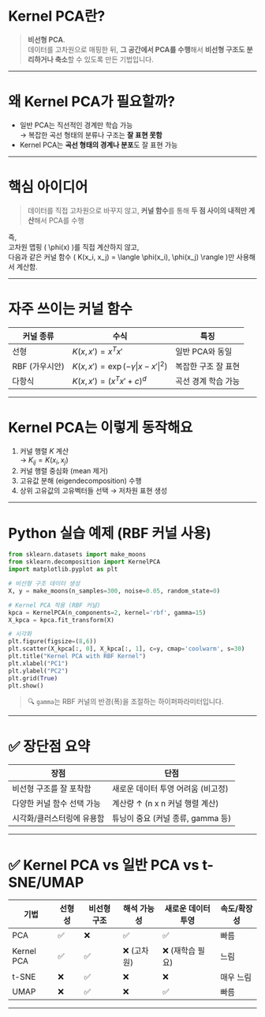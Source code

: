 # Kernel PCA란?

> **비선형 PCA**.  
> 데이터를 고차원으로 매핑한 뒤, **그 공간에서 PCA를 수행**해서 **비선형 구조도 분리하거나 축소**할 수 있도록 만든 기법입니다.

---

# 왜 Kernel PCA가 필요할까?

- 일반 PCA는 직선적인 경계만 학습 가능  
  → 복잡한 곡선 형태의 분류나 구조는 **잘 표현 못함**
- Kernel PCA는 **곡선 형태의 경계나 분포**도 잘 표현 가능

---

# 핵심 아이디어

> 데이터를 직접 고차원으로 바꾸지 않고, **커널 함수**를 통해 **두 점 사이의 내적만 계산**해서 PCA를 수행

즉,  
고차원 맵핑 \( \phi(x) \)를 직접 계산하지 않고,  
다음과 같은 커널 함수 \( K(x_i, x_j) = \langle \phi(x_i), \phi(x_j) \rangle \)만 사용해서 계산함.

---

# 자주 쓰이는 커널 함수

| 커널 종류     | 수식                                                    | 특징                       |
|---------------|----------------------------------------------------------|----------------------------|
| 선형          | $K(x, x') = x^T x'$                                  | 일반 PCA와 동일            |
| RBF (가우시안)| $K(x, x') = \exp(-\gamma \|x - x'\|^2)$             | 복잡한 구조 잘 표현        |
| 다항식        | $K(x, x') = (x^T x' + c)^d$                          | 곡선 경계 학습 가능        |

---

# Kernel PCA는 이렇게 동작해요

1. 커널 행렬 $K$ 계산  
   → $K_{ij} = K(x_i, x_j)$
2. 커널 행렬 중심화 (mean 제거)
3. 고유값 분해 (eigendecomposition) 수행
4. 상위 고유값의 고유벡터들 선택 → 저차원 표현 생성

---

# Python 실습 예제 (RBF 커널 사용)

```python
from sklearn.datasets import make_moons
from sklearn.decomposition import KernelPCA
import matplotlib.pyplot as plt

# 비선형 구조 데이터 생성
X, y = make_moons(n_samples=300, noise=0.05, random_state=0)

# Kernel PCA 적용 (RBF 커널)
kpca = KernelPCA(n_components=2, kernel='rbf', gamma=15)
X_kpca = kpca.fit_transform(X)

# 시각화
plt.figure(figsize=(8,6))
plt.scatter(X_kpca[:, 0], X_kpca[:, 1], c=y, cmap='coolwarm', s=30)
plt.title("Kernel PCA with RBF Kernel")
plt.xlabel("PC1")
plt.ylabel("PC2")
plt.grid(True)
plt.show()
```

> 🔍 `gamma`는 RBF 커널의 반경(폭)을 조절하는 하이퍼파라미터입니다.

---

# ✅ 장단점 요약

| 장점                           | 단점                             |
|--------------------------------|----------------------------------|
| 비선형 구조를 잘 포착함        | 새로운 데이터 투영 어려움 (비고정) |
| 다양한 커널 함수 선택 가능     | 계산량 ↑ (n x n 커널 행렬 계산)   |
| 시각화/클러스터링에 유용함    | 튜닝이 중요 (커널 종류, gamma 등) |

---

# ✅ Kernel PCA vs 일반 PCA vs t-SNE/UMAP

| 기법         | 선형성 | 비선형 구조 | 해석 가능성 | 새로운 데이터 투영 | 속도/확장성 |
|--------------|--------|-------------|--------------|--------------------|--------------|
| PCA          | ✅     | ❌          | ✅           | ✅                 | 빠름         |
| Kernel PCA   | ✅     | ✅          | ❌ (고차원)  | ❌ (재학습 필요)    | 느림         |
| t-SNE        | ❌     | ✅          | ❌           | ❌                 | 매우 느림    |
| UMAP         | ❌     | ✅          | ❌           | ✅                 | 빠름         |

---
